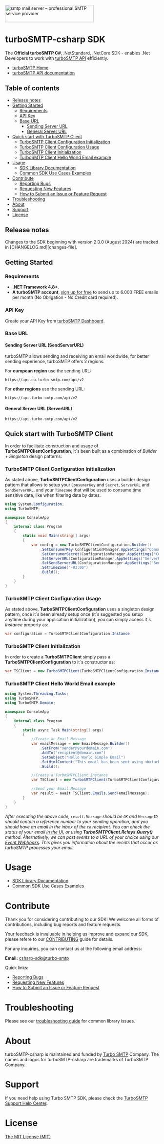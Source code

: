 [api_keys]: https://app.mailgun.com/app/account/security/api_keys
[turboSMTP_home]: https://serversmtp.com/
[api_reference]: https://serversmtp.com/turbo-api/
[turboSMTP_sign_up]: https://serversmtp.com/en/tsmtpregistration1.php
[turboSMTP_analytics_dashboard]: https://dashboard.serversmtp.com/analytics/overview
[turboSMTP_webhooks_reference]: https://serversmtp.com/event-webhook-reference/
[turboSMTP_about_us]: https://serversmtp.com/about-us/
[turboSMTP_contact_us]: https://serversmtp.com/contact-us/

<img class="header-image is-logo-image" alt="smtp mail server – professional SMTP service provider" src="https://serversmtp.com/wp-content/uploads/2022/02/logo_2021-2.svg" width="290" height="56">

# turboSMTP-csharp SDK
The **Official turboSMTP C#**, .NetStandard, .NetCore SDK - enables .Net Developers to work with [turboSMTP API][api_reference] efficiently.

* [turboSMTP Home][turboSMTP_home]
* [turboSMTP API documentation][api_reference]
  
## Table of contents

- [Release notes](#release-notes)
- [Getting Started](#getting-started)
  - [Requirements](#requirements)
  - [API Key](#api-key)
  - [Base URL](#base-url)
    - [Sending Server URL](#sending-server-url-sendserverurl)
    - [General Server URL](#general-server-url-serverurl)
- [Quick start with TurboSMTP Client](#quick-start-with-turbosmtp-client)
  - [TurboSMTP Client Configuration Initialization](#turbosmtp-client-configuration-initialization)
  - [TurboSMTP Client Configuration Usage](#turbosmtp-client-configuration-usage)
  - [TurboSMTP Client Initialization](#turbosmtp-client-initialization)
  - [TurboSMTP Client Hello World Email example](#turbosmtp-client-hello-world-email-example)
- [Usage](#usage)
  - [SDK Library Documentation](USAGE.md)
  - [Common SDK Use Cases Examples](USE_CASES.md)
- [Contribute](#contribute)
  - [Reporting Bugs](CONTRIBUTING.md#reporting-bugs)
  - [Requesting New Features](CONTRIBUTING.md#requesting-new-features)
  - [How to Submit an Issue or Feature Request](CONTRIBUTING.md#how-to-submit-an-issue-or-feature-request)
- [Troubleshooting](#troubleshooting)
- [About](#about)
- [Support](#support)
- [License](#license)

## Release notes

Changes to the SDK beginning with version 2.0.0 (August 2024) are tracked in [CHANGELOG.md][changes-file].

## Getting Started

### Requirements

- **.NET Framework 4.8+**.
- **A turboSMTP account**, [sign up for free][turboSMTP_sign_up] to send up to 6.000 FREE emails per month (No Obligation - No Credit card required).

### API Key

Create your API Key from [turboSMTP Dashboard](https:).

### Base URL

#### Sending Server URL (**SendServerURL**)

turboSMTP allows sending and receiving an email worldwide, for better sending experience, turboSMTP offers 2 regions.

For **european region** use the sending URL:

```
https://api.eu.turbo-smtp.com/api/v2
```

For **other regions** use the sending URL:

```
https://api.turbo-smtp.com/api/v2
```

#### General Server URL (**ServerURL**)

```
https://api.turbo-smtp.com/api/v2
```
## Quick start with TurboSMTP Client

In order to facilitate construction and usage of **TurboSMTPClientConfiguration**, it´s been built as a combination of *Builder + Singleton* design patterns:

### TurboSMTP Client Configuration Initialization

As stated above, **TurboSMTPClientConfiguration** uses a builder design pattern that allows to setup your `ConsumerKey` and `Secret`, `ServerURL` and `SendServerURL`, and your `Timezone` that will be used to consume time sensitive data, like when filtering data by dates.

```csharp
using System.Configuration;
using TurboSMTP;

namespace ConsoleApp
{
    internal class Program
    {
        static void Main(string[] args)
        {
            var config = new TurboSMTPClientConfiguration.Builder()
                .SetConsumerKey(ConfigurationManager.AppSettings["ConsumerKey"])
                .SetConsumerSecret(ConfigurationManager.AppSettings["ConsumerSecret"])
                .SetServerURL(ConfigurationManager.AppSettings["ServerUrl"])
                .SetSendServerURL(ConfigurationManager.AppSettings["SendServerUrl"])
                .SetTimeZone("-03:00")
                .Build();
        }
    }
}
```

### TurboSMTP Client Configuration Usage 

As stated above, **TurboSMTPClientConfiguration** uses a singleton design pattern, once it´s been already setup once (it´s suggested you setup anytime during your application initialization), you can simply access it´s *Instance* property as:

```csharp
var configuration = TurboSMTPClientConfiguration.Instance
```

### TurboSMTP Client Initialization

In order to create a **TurboSMTPClient** simply pass a **TurboSMTPClientConfiguration** to it´s constructor as:

```csharp
var TSClient = new TurboSMTPClient(TurboSMTPClientConfiguration.Instance);
```

### TurboSMTP Client Hello World Email example

```csharp
using System.Threading.Tasks;
using TurboSMTP;
using TurboSMTP.Domain;

namespace ConsoleApp
{
    internal class Program
    {
        static async Task Main(string[] args)
        {
            //Create an Email Message
            var emailMessage = new EmailMessage.Builder()
                .SetFrom("sender@yourdomain.com")
                .AddTo("recipient@domain.com")
                .SetSubject("Hello World Simple Email")
                .SetHtmlContent("This email has been sent using <b>turboSMTP SDK</b>.")
                .Build();

            //Create a TurboSMTPClient Instance
            var TSClient = new TurboSMTPClient(TurboSMTPClientConfiguration.Instance);

            //Send your Email Message
            var result = await TSClient.Emails.Send(emailMessage);
        }
    }
}
```

*After executing the above code, `result.Message` should be `OK` and `MessageID` should contain a reference number to your sending operation, and you should have an email in the inbox of the `to` recipient. You can check the status of your email [in the UI][turboSMTP_analytics_dashboard], or using **TurboSMTPClient.Relays.Query()** method. Alternatively, we can post events to a URL of your choice using our [Event Webhooks][turboSMTP_webhooks_reference]. This gives you information about the events that occur as turboSMTP processes your email.* 

# Usage

- [SDK Library Documentation](USAGE.md)
- [Common SDK Use Cases Examples](USE_CASES.md)

# Contribute

Thank you for considering contributing to our SDK! We welcome all forms of contributions, including bug reports and feature requests. 

Your feedback is invaluable in helping us improve and expand our SDK, please refere to our [CONTRIBUTING](CONTRIBUTING.md) guide for details.

For any inquiries, you can contact us at the following email address:

**Email:** [csharp-sdk@turbo-smtp](mailto:csharp-sdk@turbo-smtp.com)

Quick links:

- [Reporting Bugs](CONTRIBUTING.md#reporting-bugs)
- [Requesting New Features](CONTRIBUTING.md#requesting-new-features)
- [How to Submit an Issue or Feature Request](CONTRIBUTING.md#how-to-submit-an-issue-or-feature-request)

# Troubleshooting

Please see our [troubleshooting guide](TROUBLESHOOTING.md) for common library issues.

# About

turboSMTP-csharp is maintained and funded by [Turbo SMTP][turboSMTP_about_us] Company. The names and logos for turboSMTP-csharp are trademarks of TurboSMTP Company.

# Support

If you need help using Turbo SMTP SDK, please check the [TurboSMTP Support Help Center][turboSMTP_contact_us].

# License

[The MIT License (MIT)](LICENSE)